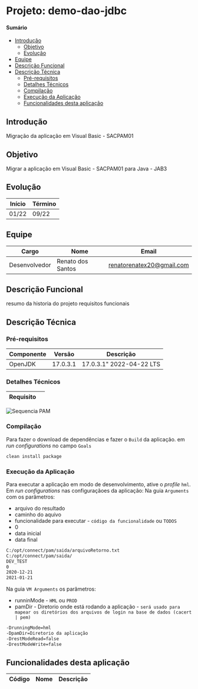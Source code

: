 # Projeto: demo-dao-jdbc
#### Sumário
* [Introdução](#introdução)
  - [Objetivo](#objetivo)
  - [Evolução](#evolução)
* [Equipe](#equipe)
* [Descrição Funcional](#descrição-funcional)
* [Descrição Técnica](#descrição-técnica)
  - [Pré-requisitos](#pré-requisitos)
  - [Detalhes Técnicos](#detalhes-técnicos)
  - [Compilação](#compilação)
  - [Execução da Aplicação](#execução-da-aplicação)
  - [Funcionalidades desta aplicação](#funcionalidades-desta-aplicação)


## Introdução
Migração da aplicação em Visual Basic -  SACPAM01

## Objetivo
Migrar a aplicação em Visual Basic -  SACPAM01 para Java - JAB3

## Evolução
| Início | Término |
| ------- | -------- |
| 01/22 | 09/22 |

## Equipe
| Cargo | Nome | Email |
| ------ | ----- | ------ |
| Desenvolvedor		 | Renato dos Santos       | renatorenatex20@gmail.com   |


## Descrição Funcional
resumo da historia do projeto
requisitos funcionais

## Descrição Técnica
### Pré-requisitos
| Componente   | Versão       | Descrição                      |
|--------------|--------------|--------------------------------|
| OpenJDK      | 17.0.3.1       | 17.0.3.1" 2022-04-22 LTS |

### Detalhes Técnicos
| Requisito |  |
| ------ | ------ |


  
  

![Sequencia PAM](./pam.png)

### Compilação
Para fazer o download de dependências e fazer o `Build` da aplicação.
em _run configurations_ no campo `Goals`
```bash
clean install package
```
### Execução da Aplicação
Para executar a aplicação em modo de desenvolvimento, ative o _profile_ `hml`. 
Em _run configurations_ nas configuraçãoes da aplicação: 
Na guia `Arguments` com os parâmetros: 
- arquivo do resultado
- caminho do aquivo
- funcionalidade para executar -  `código da funcionalidade` ou `TODOS`
- 0
- data inicial
- data final
```bash
C:/opt/connect/pam/saida/arquivoRetorno.txt
C:/opt/connect/pam/saida/
DEV_TEST
0
2020-12-21
2021-01-21
```
Na guia `VM Arguments` os parâmetros: 
- runninMode -  `HML` ou `PROD`
- pamDir -  Diretorio onde está rodando a aplicação -  `será usado para mapear os diretórios dos arquivos de login na base de dados (cacert | pem)`
```bash
-DrunningMode=hml
-DpamDir=Diretorio da aplicação
-DrestModeRead=false
-DrestModeWrite=false
```
## Funcionalidades desta aplicação
| Código | Nome | Descrição                      |
| ----- | ----- | ---------                      |

